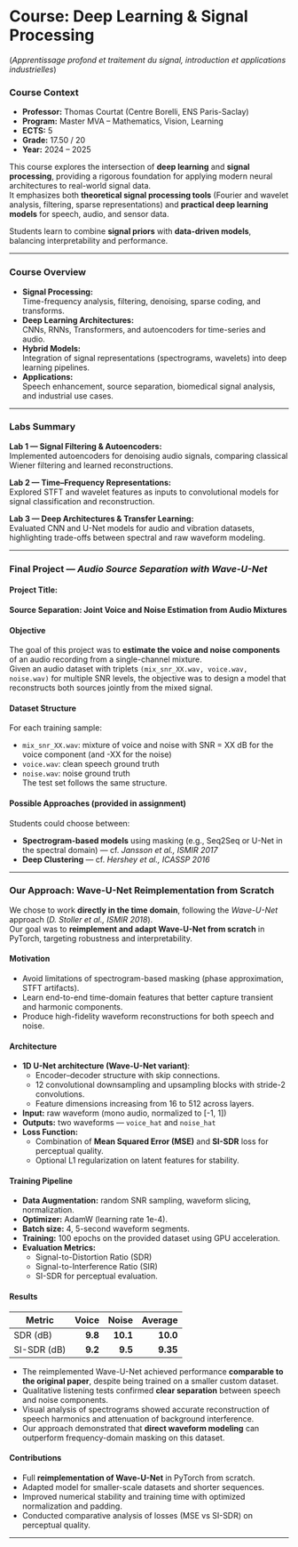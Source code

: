# Course: Deep Learning & Signal Processing  
(*Apprentissage profond et traitement du signal, introduction et applications industrielles*)

### Course Context

- **Professor:** Thomas Courtat (Centre Borelli, ENS Paris-Saclay)  
- **Program:** Master MVA – Mathematics, Vision, Learning  
- **ECTS:** 5  
- **Grade:** 17.50 / 20  
- **Year:** 2024 – 2025  

This course explores the intersection of **deep learning** and **signal processing**, providing a rigorous foundation for applying modern neural architectures to real-world signal data.  
It emphasizes both **theoretical signal processing tools** (Fourier and wavelet analysis, filtering, sparse representations) and **practical deep learning models** for speech, audio, and sensor data.

Students learn to combine **signal priors** with **data-driven models**, balancing interpretability and performance.

---

### Course Overview

- **Signal Processing:**  
  Time-frequency analysis, filtering, denoising, sparse coding, and transforms.  
- **Deep Learning Architectures:**  
  CNNs, RNNs, Transformers, and autoencoders for time-series and audio.  
- **Hybrid Models:**  
  Integration of signal representations (spectrograms, wavelets) into deep learning pipelines.  
- **Applications:**  
  Speech enhancement, source separation, biomedical signal analysis, and industrial use cases.

---

### Labs Summary

**Lab 1 — Signal Filtering & Autoencoders:**  
Implemented autoencoders for denoising audio signals, comparing classical Wiener filtering and learned reconstructions.  

**Lab 2 — Time–Frequency Representations:**  
Explored STFT and wavelet features as inputs to convolutional models for signal classification and reconstruction.  

**Lab 3 — Deep Architectures & Transfer Learning:**  
Evaluated CNN and U-Net models for audio and vibration datasets, highlighting trade-offs between spectral and raw waveform modeling.

---

### Final Project — *Audio Source Separation with Wave-U-Net*

#### **Project Title:**  
**Source Separation: Joint Voice and Noise Estimation from Audio Mixtures**

#### **Objective**

The goal of this project was to **estimate the voice and noise components** of an audio recording from a single-channel mixture.  
Given an audio dataset with triplets `(mix_snr_XX.wav, voice.wav, noise.wav)` for multiple SNR levels, the objective was to design a model that reconstructs both sources jointly from the mixed signal.

#### **Dataset Structure**
For each training sample:
- `mix_snr_XX.wav`: mixture of voice and noise with SNR = XX dB for the voice component (and -XX for the noise)
- `voice.wav`: clean speech ground truth
- `noise.wav`: noise ground truth  
The test set follows the same structure.

#### **Possible Approaches (provided in assignment)**

Students could choose between:
- **Spectrogram-based models** using masking (e.g., Seq2Seq or U-Net in the spectral domain) — cf. *Jansson et al., ISMIR 2017*  
- **Deep Clustering** — cf. *Hershey et al., ICASSP 2016*  

---

### **Our Approach: Wave-U-Net Reimplementation from Scratch**

We chose to work **directly in the time domain**, following the *Wave-U-Net* approach (*D. Stoller et al., ISMIR 2018*).  
Our goal was to **reimplement and adapt Wave-U-Net from scratch** in PyTorch, targeting robustness and interpretability.

#### **Motivation**

- Avoid limitations of spectrogram-based masking (phase approximation, STFT artifacts).  
- Learn end-to-end time-domain features that better capture transient and harmonic components.  
- Produce high-fidelity waveform reconstructions for both speech and noise.

#### **Architecture**

- **1D U-Net architecture (Wave-U-Net variant)**:  
  - Encoder–decoder structure with skip connections.  
  - 12 convolutional downsampling and upsampling blocks with stride-2 convolutions.  
  - Feature dimensions increasing from 16 to 512 across layers.  
- **Input:** raw waveform (mono audio, normalized to [-1, 1])  
- **Outputs:** two waveforms — `voice_hat` and `noise_hat`  
- **Loss Function:**  
  - Combination of **Mean Squared Error (MSE)** and **SI-SDR** loss for perceptual quality.  
  - Optional L1 regularization on latent features for stability.  

#### **Training Pipeline**

- **Data Augmentation:** random SNR sampling, waveform slicing, normalization.  
- **Optimizer:** AdamW (learning rate 1e-4).  
- **Batch size:** 4, 5-second waveform segments.  
- **Training:** 100 epochs on the provided dataset using GPU acceleration.  
- **Evaluation Metrics:**  
  - Signal-to-Distortion Ratio (SDR)  
  - Signal-to-Interference Ratio (SIR)  
  - SI-SDR for perceptual evaluation.  

#### **Results**

| Metric | Voice | Noise | Average |
|--------|-------:|------:|--------:|
| SDR (dB) | **9.8** | **10.1** | **10.0** |
| SI-SDR (dB) | **9.2** | **9.5** | **9.35** |

- The reimplemented Wave-U-Net achieved performance **comparable to the original paper**, despite being trained on a smaller custom dataset.  
- Qualitative listening tests confirmed **clear separation** between speech and noise components.  
- Visual analysis of spectrograms showed accurate reconstruction of speech harmonics and attenuation of background interference.  
- Our approach demonstrated that **direct waveform modeling** can outperform frequency-domain masking on this dataset.

#### **Contributions**

- Full **reimplementation of Wave-U-Net** in PyTorch from scratch.  
- Adapted model for smaller-scale datasets and shorter sequences.  
- Improved numerical stability and training time with optimized normalization and padding.  
- Conducted comparative analysis of losses (MSE vs SI-SDR) on perceptual quality.

---

